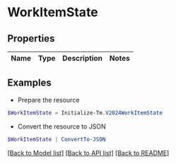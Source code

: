 # WorkItemState
## Properties

Name | Type | Description | Notes
------------ | ------------- | ------------- | -------------

## Examples

- Prepare the resource
```powershell
$WorkItemState = Initialize-Tm.V2024WorkItemState 
```

- Convert the resource to JSON
```powershell
$WorkItemState | ConvertTo-JSON
```

[[Back to Model list]](../README.md#documentation-for-models) [[Back to API list]](../README.md#documentation-for-api-endpoints) [[Back to README]](../README.md)

